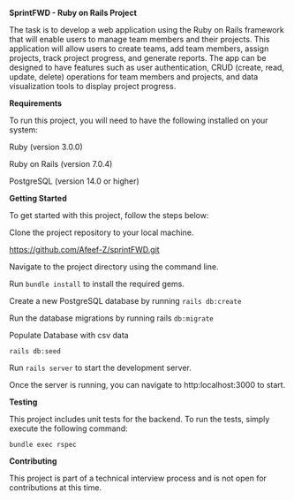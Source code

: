 **SprintFWD - Ruby on Rails Project**

The task is to develop a web application using the Ruby on Rails framework that will enable users to manage team members and their projects. This application will allow users to create teams, add team members, assign projects, track project progress, and generate reports. The app can be designed to have features such as user authentication, CRUD (create, read, update, delete) operations for team members and projects, and data visualization tools to display project progress.



**Requirements**

To run this project, you will need to have the following installed on your system:

Ruby (version 3.0.0)

Ruby on Rails (version 7.0.4)

PostgreSQL (version 14.0 or higher)



**Getting Started**

To get started with this project, follow the steps below:


Clone the project repository to your local machine.

https://github.com/Afeef-Z/sprintFWD.git


Navigate to the project directory using the command line.

Run `bundle install` to install the required gems.

Create a new PostgreSQL database by running `rails db:create`

Run the database migrations by running rails `db:migrate`

Populate Database with csv data

`rails db:seed`

Run `rails server` to start the development server.

Once the server is running, you can navigate to http:localhost:3000 to start.



**Testing**

This project includes unit tests for the backend. To run the tests, simply execute the following command:

`bundle exec rspec`



**Contributing**

This project is part of a technical interview process and is not open for contributions at this time.
